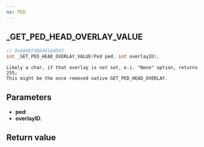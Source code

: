 ```yaml
---
ns: PED
---
```

## _GET_PED_HEAD_OVERLAY_VALUE

```c
// 0xA60EF3B6461A4D43
int _GET_PED_HEAD_OVERLAY_VALUE(Ped ped, int overlayID);
```

```
Likely a char, if that overlay is not set, e.i. "None" option, returns 255;
This might be the once removed native GET_PED_HEAD_OVERLAY.
```

## Parameters
* **ped**: 
* **overlayID**: 

## Return value
